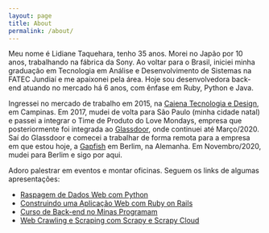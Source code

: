 ```yaml
---
layout: page
title: About
permalink: /about/
---
```


Meu nome é Lidiane Taquehara, tenho 35 anos. Morei no Japão por 10 anos, trabalhando
na fábrica da Sony. Ao voltar para o Brasil, iniciei minha graduação em Tecnologia
em Análise e Desenvolvimento de Sistemas na FATEC Jundiaí e me apaixonei pela área.
Hoje sou desenvolvedora back-end atuando no mercado há 6 anos, com ênfase em Ruby,
Python e Java.

Ingressei no mercado de trabalho em 2015, na <a href="http://caiena.net/">Caiena Tecnologia
e Design</a>, em Campinas. Em 2017, mudei de volta para São Paulo (minha cidade natal) e 
passei a integrar o Time de Produto do Love Mondays, empresa que posteriormente
foi integrada ao [Glassdoor](https://www.glassdoor.com.br), onde continuei até
Março/2020. Saí do Glassdoor e comecei a trabalhar de forma remota para a
empresa em que estou hoje, a [Gapfish](https://gapfish.com/) em Berlim, na
Alemanha. Em Novembro/2020, mudei para Berlim e sigo por aqui.

Adoro palestrar em eventos e montar oficinas. Seguem os links de algumas apresentações:
* [Raspagem de Dados Web com Python](https://lidimayra.github.io/raspagem-slides/)
* [Construindo uma Aplicação Web com Ruby on Rails](https://lidimayra.github.io/rails-slides/)
* [Curso de Back-end no Minas Programam](https://lidi.netlify.com/)
* [Web Crawling e Scraping com Scrapy e Scrapy Cloud](https://scrapy-slides.netlify.com/)
